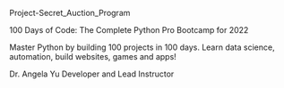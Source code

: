 Project-Secret_Auction_Program

100 Days of Code: The Complete Python Pro Bootcamp for 2022

Master Python by building 100 projects in 100 days. Learn data science, automation, build websites, games and apps!

Dr. Angela Yu
Developer and Lead Instructor